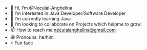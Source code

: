 - 👋 Hi, I’m @Neculai-Anghelina
- 👀 I’m interested in Java Developer/Software Developer
- 🌱 I’m currently learning Java
- 💞️ I’m looking to collaborate on Projects which helpme to grow.
- 📫 How to reach me neculaianghelina@gmail.com
- 😄 Pronouns: he/him
- ⚡ Fun fact: 

<!---
Neculai-Anghelina/Neculai-Anghelina is a ✨ special ✨ repository because its `README.md` (this file) appears on your GitHub profile.
You can click the Preview link to take a look at your changes.
--->
